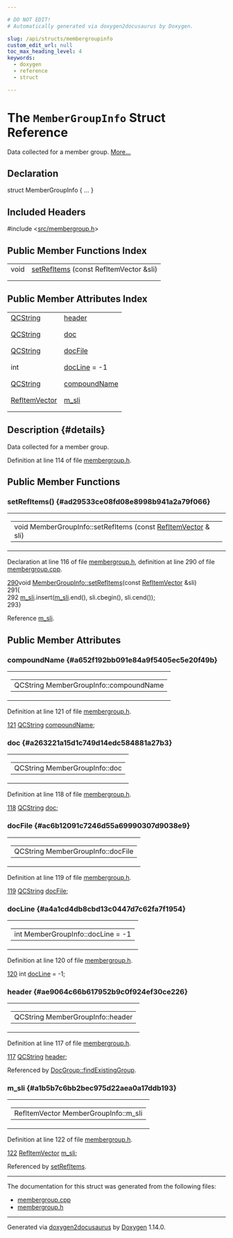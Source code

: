 ```yaml
---

# DO NOT EDIT!
# Automatically generated via doxygen2docusaurus by Doxygen.

slug: /api/structs/membergroupinfo
custom_edit_url: null
toc_max_heading_level: 4
keywords:
  - doxygen
  - reference
  - struct

---
```


<div class="doxyPage">

# The `MemberGroupInfo` Struct Reference

<p>Data collected for a member group. <a href="#details">More...</a></p>

## Declaration

<div class="doxyDeclaration">
struct MemberGroupInfo { ... }
</div>

## Included Headers

<div class="doxyIncludesList">#include &lt;<a href="/web-doxygen/docs/api/files/src/membergroup-h">src/membergroup.h</a>&gt;
</div>

## Public Member Functions Index

<table class="doxyMembersIndex">

<tr class="doxyMemberIndexItem">
<td class="doxyMemberIndexItemType" align="left" valign="top">void</td>
<td class="doxyMemberIndexItemName" align="left" valign="top"><a href="#ad29533ce08fd08e8998b941a2a79f066">setRefItems</a> (const RefItemVector &amp;sli)</td>
</tr>
<tr class="doxyMemberIndexDescription">
<td class="doxyMemberIndexDescriptionLeft"></td>
<td class="doxyMemberIndexDescriptionRight">
</td>
</tr>
<tr class="doxyMemberIndexSeparator">
<td class="doxyMemberIndexSeparator" colspan="2"></td>
</tr>

</table>

## Public Member Attributes Index

<table class="doxyMembersIndex">

<tr class="doxyMemberIndexItem">
<td class="doxyMemberIndexItemType" align="left" valign="top"><a href="/web-doxygen/docs/api/classes/qcstring">QCString</a></td>
<td class="doxyMemberIndexItemName" align="left" valign="top"><a href="#ae9064c66b617952b9c0f924ef30ce226">header</a></td>
</tr>
<tr class="doxyMemberIndexDescription">
<td class="doxyMemberIndexDescriptionLeft"></td>
<td class="doxyMemberIndexDescriptionRight">
</td>
</tr>
<tr class="doxyMemberIndexSeparator">
<td class="doxyMemberIndexSeparator" colspan="2"></td>
</tr>

<tr class="doxyMemberIndexItem">
<td class="doxyMemberIndexItemType" align="left" valign="top"><a href="/web-doxygen/docs/api/classes/qcstring">QCString</a></td>
<td class="doxyMemberIndexItemName" align="left" valign="top"><a href="#a263221a15d1c749d14edc584881a27b3">doc</a></td>
</tr>
<tr class="doxyMemberIndexDescription">
<td class="doxyMemberIndexDescriptionLeft"></td>
<td class="doxyMemberIndexDescriptionRight">
</td>
</tr>
<tr class="doxyMemberIndexSeparator">
<td class="doxyMemberIndexSeparator" colspan="2"></td>
</tr>

<tr class="doxyMemberIndexItem">
<td class="doxyMemberIndexItemType" align="left" valign="top"><a href="/web-doxygen/docs/api/classes/qcstring">QCString</a></td>
<td class="doxyMemberIndexItemName" align="left" valign="top"><a href="#ac6b12091c7246d55a69990307d9038e9">docFile</a></td>
</tr>
<tr class="doxyMemberIndexDescription">
<td class="doxyMemberIndexDescriptionLeft"></td>
<td class="doxyMemberIndexDescriptionRight">
</td>
</tr>
<tr class="doxyMemberIndexSeparator">
<td class="doxyMemberIndexSeparator" colspan="2"></td>
</tr>

<tr class="doxyMemberIndexItem">
<td class="doxyMemberIndexItemType" align="left" valign="top">int</td>
<td class="doxyMemberIndexItemName" align="left" valign="top"><a href="#a4a1cd4db8cbd13c0447d7c62fa7f1954">docLine</a> = -1</td>
</tr>
<tr class="doxyMemberIndexDescription">
<td class="doxyMemberIndexDescriptionLeft"></td>
<td class="doxyMemberIndexDescriptionRight">
</td>
</tr>
<tr class="doxyMemberIndexSeparator">
<td class="doxyMemberIndexSeparator" colspan="2"></td>
</tr>

<tr class="doxyMemberIndexItem">
<td class="doxyMemberIndexItemType" align="left" valign="top"><a href="/web-doxygen/docs/api/classes/qcstring">QCString</a></td>
<td class="doxyMemberIndexItemName" align="left" valign="top"><a href="#a652f192bb091e84a9f5405ec5e20f49b">compoundName</a></td>
</tr>
<tr class="doxyMemberIndexDescription">
<td class="doxyMemberIndexDescriptionLeft"></td>
<td class="doxyMemberIndexDescriptionRight">
</td>
</tr>
<tr class="doxyMemberIndexSeparator">
<td class="doxyMemberIndexSeparator" colspan="2"></td>
</tr>

<tr class="doxyMemberIndexItem">
<td class="doxyMemberIndexItemType" align="left" valign="top"><a href="/web-doxygen/docs/api/files/src/reflist-h/#a51b03784d48079baab06a4d5c8b08c42">RefItemVector</a></td>
<td class="doxyMemberIndexItemName" align="left" valign="top"><a href="#a1b5b7c6bb2bec975d22aea0a17ddb193">m_sli</a></td>
</tr>
<tr class="doxyMemberIndexDescription">
<td class="doxyMemberIndexDescriptionLeft"></td>
<td class="doxyMemberIndexDescriptionRight">
</td>
</tr>
<tr class="doxyMemberIndexSeparator">
<td class="doxyMemberIndexSeparator" colspan="2"></td>
</tr>

</table>

## Description {#details}

<p>Data collected for a member group.</p>

<p>Definition at line 114 of file <a href="/web-doxygen/docs/api/files/src/membergroup-h">membergroup.h</a>.</p>


<div class="doxySectionDef">

## Public Member Functions

### setRefItems() {#ad29533ce08fd08e8998b941a2a79f066}

<div class="doxyMemberItem">
<div class="doxyMemberProto">
<table class="doxyMemberLabels">
<tr class="doxyMemberLabels">
<td class="doxyMemberLabelsLeft">
<table class="doxyMemberName">
<tr>
<td class="doxyMemberName">void MemberGroupInfo::setRefItems (const <a href="/web-doxygen/docs/api/files/src/reflist-h/#a51b03784d48079baab06a4d5c8b08c42">RefItemVector</a> &amp; sli)</td>
</tr>
</table>
</td>
</tr>
</table>
</div>
<div class="doxyMemberDoc">



<p>Declaration at line 116 of file <a href="/web-doxygen/docs/api/files/src/membergroup-h">membergroup.h</a>, definition at line 290 of file <a href="/web-doxygen/docs/api/files/src/membergroup-cpp">membergroup.cpp</a>.</p>


<div class="doxyProgramListing">

<div class="doxyCodeLine"><span class="doxyLineNumber"><a href="#ad29533ce08fd08e8998b941a2a79f066">290</a></span><span class="doxyLineContent"><span class="doxyHighlightKeywordType">void</span><span class="doxyHighlight"> <a href="#ad29533ce08fd08e8998b941a2a79f066">MemberGroupInfo::setRefItems</a>(</span><span class="doxyHighlightKeyword">const</span><span class="doxyHighlight"> <a href="/web-doxygen/docs/api/files/src/reflist-h/#a51b03784d48079baab06a4d5c8b08c42">RefItemVector</a> &amp;sli)</span></span></div>
<div class="doxyCodeLine"><span class="doxyLineNumber">291</span><span class="doxyLineContent"><span class="doxyHighlight">{</span></span></div>
<div class="doxyCodeLine"><span class="doxyLineNumber">292</span><span class="doxyLineContent"><span class="doxyHighlight">  <a href="#a1b5b7c6bb2bec975d22aea0a17ddb193">m_sli</a>.insert(<a href="#a1b5b7c6bb2bec975d22aea0a17ddb193">m_sli</a>.end(), sli.cbegin(), sli.cend());</span></span></div>
<div class="doxyCodeLine"><span class="doxyLineNumber">293</span><span class="doxyLineContent"><span class="doxyHighlight">}</span></span></div>

</div>


<p>Reference <a href="#a1b5b7c6bb2bec975d22aea0a17ddb193">m_sli</a>.</p>

</div>
</div>

</div>

<div class="doxySectionDef">

## Public Member Attributes

### compoundName {#a652f192bb091e84a9f5405ec5e20f49b}

<div class="doxyMemberItem">
<div class="doxyMemberProto">
<table class="doxyMemberLabels">
<tr class="doxyMemberLabels">
<td class="doxyMemberLabelsLeft">
<table class="doxyMemberName">
<tr>
<td class="doxyMemberName">QCString MemberGroupInfo::compoundName</td>
</tr>
</table>
</td>
</tr>
</table>
</div>
<div class="doxyMemberDoc">



<p>Definition at line 121 of file <a href="/web-doxygen/docs/api/files/src/membergroup-h">membergroup.h</a>.</p>


<div class="doxyProgramListing">

<div class="doxyCodeLine"><span class="doxyLineNumber"><a href="#a652f192bb091e84a9f5405ec5e20f49b">121</a></span><span class="doxyLineContent"><span class="doxyHighlight">  <a href="/web-doxygen/docs/api/classes/qcstring">QCString</a> <a href="#a652f192bb091e84a9f5405ec5e20f49b">compoundName</a>;</span></span></div>

</div>

</div>
</div>

### doc {#a263221a15d1c749d14edc584881a27b3}

<div class="doxyMemberItem">
<div class="doxyMemberProto">
<table class="doxyMemberLabels">
<tr class="doxyMemberLabels">
<td class="doxyMemberLabelsLeft">
<table class="doxyMemberName">
<tr>
<td class="doxyMemberName">QCString MemberGroupInfo::doc</td>
</tr>
</table>
</td>
</tr>
</table>
</div>
<div class="doxyMemberDoc">



<p>Definition at line 118 of file <a href="/web-doxygen/docs/api/files/src/membergroup-h">membergroup.h</a>.</p>


<div class="doxyProgramListing">

<div class="doxyCodeLine"><span class="doxyLineNumber"><a href="#a263221a15d1c749d14edc584881a27b3">118</a></span><span class="doxyLineContent"><span class="doxyHighlight">  <a href="/web-doxygen/docs/api/classes/qcstring">QCString</a> <a href="#a263221a15d1c749d14edc584881a27b3">doc</a>;</span></span></div>

</div>

</div>
</div>

### docFile {#ac6b12091c7246d55a69990307d9038e9}

<div class="doxyMemberItem">
<div class="doxyMemberProto">
<table class="doxyMemberLabels">
<tr class="doxyMemberLabels">
<td class="doxyMemberLabelsLeft">
<table class="doxyMemberName">
<tr>
<td class="doxyMemberName">QCString MemberGroupInfo::docFile</td>
</tr>
</table>
</td>
</tr>
</table>
</div>
<div class="doxyMemberDoc">



<p>Definition at line 119 of file <a href="/web-doxygen/docs/api/files/src/membergroup-h">membergroup.h</a>.</p>


<div class="doxyProgramListing">

<div class="doxyCodeLine"><span class="doxyLineNumber"><a href="#ac6b12091c7246d55a69990307d9038e9">119</a></span><span class="doxyLineContent"><span class="doxyHighlight">  <a href="/web-doxygen/docs/api/classes/qcstring">QCString</a> <a href="#ac6b12091c7246d55a69990307d9038e9">docFile</a>;</span></span></div>

</div>

</div>
</div>

### docLine {#a4a1cd4db8cbd13c0447d7c62fa7f1954}

<div class="doxyMemberItem">
<div class="doxyMemberProto">
<table class="doxyMemberLabels">
<tr class="doxyMemberLabels">
<td class="doxyMemberLabelsLeft">
<table class="doxyMemberName">
<tr>
<td class="doxyMemberName">int MemberGroupInfo::docLine = -1</td>
</tr>
</table>
</td>
</tr>
</table>
</div>
<div class="doxyMemberDoc">



<p>Definition at line 120 of file <a href="/web-doxygen/docs/api/files/src/membergroup-h">membergroup.h</a>.</p>


<div class="doxyProgramListing">

<div class="doxyCodeLine"><span class="doxyLineNumber"><a href="#a4a1cd4db8cbd13c0447d7c62fa7f1954">120</a></span><span class="doxyLineContent"><span class="doxyHighlight">  </span><span class="doxyHighlightKeywordType">int</span><span class="doxyHighlight"> <a href="#a4a1cd4db8cbd13c0447d7c62fa7f1954">docLine</a> = -1;</span></span></div>

</div>

</div>
</div>

### header {#ae9064c66b617952b9c0f924ef30ce226}

<div class="doxyMemberItem">
<div class="doxyMemberProto">
<table class="doxyMemberLabels">
<tr class="doxyMemberLabels">
<td class="doxyMemberLabelsLeft">
<table class="doxyMemberName">
<tr>
<td class="doxyMemberName">QCString MemberGroupInfo::header</td>
</tr>
</table>
</td>
</tr>
</table>
</div>
<div class="doxyMemberDoc">



<p>Definition at line 117 of file <a href="/web-doxygen/docs/api/files/src/membergroup-h">membergroup.h</a>.</p>


<div class="doxyProgramListing">

<div class="doxyCodeLine"><span class="doxyLineNumber"><a href="#ae9064c66b617952b9c0f924ef30ce226">117</a></span><span class="doxyLineContent"><span class="doxyHighlight">  <a href="/web-doxygen/docs/api/classes/qcstring">QCString</a> <a href="#ae9064c66b617952b9c0f924ef30ce226">header</a>;</span></span></div>

</div>


<p>Referenced by <a href="/web-doxygen/docs/api/classes/docgroup/#a75ac79ba2e9fa9b9feeaadf6f8567931">DocGroup::findExistingGroup</a>.</p>

</div>
</div>

### m\_sli {#a1b5b7c6bb2bec975d22aea0a17ddb193}

<div class="doxyMemberItem">
<div class="doxyMemberProto">
<table class="doxyMemberLabels">
<tr class="doxyMemberLabels">
<td class="doxyMemberLabelsLeft">
<table class="doxyMemberName">
<tr>
<td class="doxyMemberName">RefItemVector MemberGroupInfo::m_sli</td>
</tr>
</table>
</td>
</tr>
</table>
</div>
<div class="doxyMemberDoc">



<p>Definition at line 122 of file <a href="/web-doxygen/docs/api/files/src/membergroup-h">membergroup.h</a>.</p>


<div class="doxyProgramListing">

<div class="doxyCodeLine"><span class="doxyLineNumber"><a href="#a1b5b7c6bb2bec975d22aea0a17ddb193">122</a></span><span class="doxyLineContent"><span class="doxyHighlight">  <a href="/web-doxygen/docs/api/files/src/reflist-h/#a51b03784d48079baab06a4d5c8b08c42">RefItemVector</a> <a href="#a1b5b7c6bb2bec975d22aea0a17ddb193">m_sli</a>;</span></span></div>

</div>


<p>Referenced by <a href="#ad29533ce08fd08e8998b941a2a79f066">setRefItems</a>.</p>

</div>
</div>

</div>

<hr/>

The documentation for this struct was generated from the following files:

<ul>
<li><a href="/web-doxygen/docs/api/files/src/membergroup-cpp">membergroup.cpp</a></li>
<li><a href="/web-doxygen/docs/api/files/src/membergroup-h">membergroup.h</a></li>
</ul>

<hr/>

<p class="doxyGeneratedBy">Generated via <a href="https://github.com/xpack/doxygen2docusaurus">doxygen2docusaurus</a> by <a href="https://www.doxygen.nl">Doxygen</a> 1.14.0.</p>

</div>
